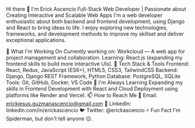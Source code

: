 Hi there 👋 I'm Erick Ascencio
Full-Stack Web Developer | Passionate about Creating Interactive and Scalable Web Apps
I'm a web developer enthusiastic about both backend and frontend development, using Django and React to bring ideas to life. I enjoy exploring new technologies, frameworks, and development methods to improve my skillset and deliver exceptional applications.

🚀 What I'm Working On
Currently working on: Workcloud — A web app for project management and collaboration.
Learning: React.js (expanding my frontend skills to build more interactive UIs).
🔧 Tech Stack & Tools
Frontend: React, Redux, JavaScript (ES6+), HTML5, CSS3, TailwindCSS
Backend: Django, Django REST Framework, Python
Database: PostgreSQL, SQLite
Tools: Git, GitHub, Docker, VS Code
🌱 I'm Always Learning
Expanding my skills in Frontend Development with React and Cloud Deployment using platforms like Render and Vercel.
📫 How to Reach Me
📧 Email: erickjesus.guzmanascencio@gmail.com
💼 LinkedIn: linkedin.com/in/erickascencio
🐦 Twitter: @erickascencio
⚡ Fun Fact
I'm Spiderman, but don't tell anyone 😉.
